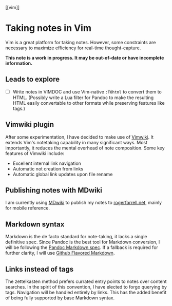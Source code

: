 [[vim]]

# Taking notes in Vim

Vim is a great platform for taking notes. However, some constraints are necessary to maximize efficiency for real-time thought-capture.

**This note is a work in progress. It may be out-of-date or have incomplete information.**

## Leads to explore

- [ ] Write notes in VIMDOC and use Vim-native `:TOhtml` to convert them to HTML. (Possibly write a Lua filter for Pandoc to make the resulting HTML easily convertable to other formats while preserving features like tags.)

## Vimwiki plugin

After some experimentation, I have decided to make use of [Vimwiki](https://github.com/vimwiki). It extends Vim's notetaking capability in many significant ways. Most importantly, it reduces the mental overhead of note composition. Some key features of Vimwiki include:

- Excellent internal link navigation
- Automatic not creation from links
- Automatic global link updates upon file rename

## Publishing notes with MDwiki

I am currently using [MDwiki](https://dynalon.github.io/mdwiki/) to publish my notes to [rogerfarrell.net](https://rogerfarrell.net), mainly for mobile reference.

## Markdown syntax

Markdown is the de facto standard for note-taking, it lacks a single definitive spec. Since Pandoc is the best tool for Markdown conversion, I will be following the [Pandoc Markdown spec](https://pandoc.org/MANUAL.html#pandocs-markdown). If a fallback is required for further clarity, I will use [Github Flavored Markdown](https://github.github.com/gfm).

## Links instead of tags

The zettelkasten method prefers currated entry points to notes over content searches. In the spirit of this convention, I have elected to forgo querying by tags. Navigation will be handled entirely by links. This has the added benefit of being fully supported by base Markdown syntax.
